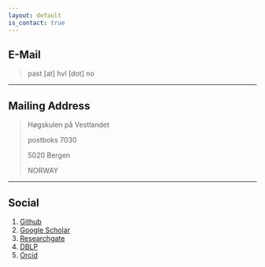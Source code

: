 ```yaml
---
layout: default
is_contact: true
---
```


## E-Mail

> past [at] hvl [dot] no

---

## Mailing Address

> Høgskulen på Vestlandet
>
> postboks 7030
>
> 5020 Bergen
>
> NORWAY

---

## Social

1. [Github](https://github.com/webminz)
2. [Google Scholar](https://scholar.google.com/citations?user=y2Z59TUAAAAJ&hl=en)
3. [Researchgate](https://www.researchgate.net/profile/Patrick-Stuenkel)
4. [DBLP](https://dblp.org/pid/222/4847.html)
5. [Orcid](https://orcid.org/0000-0002-0537-295X)
